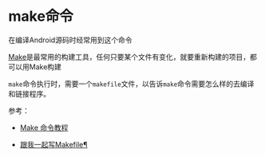 # make命令

在编译Android源码时经常用到这个命令

[Make](https://en.wikipedia.org/wiki/Make_(software))是最常用的构建工具，任何只要某个文件有变化，就要重新构建的项目，都可以用Make构建

`make`命令执行时，需要一个`makefile`文件，以告诉`make`命令需要怎么样的去编译和链接程序。

参考：

+ [Make 命令教程](https://www.ruanyifeng.com/blog/2015/02/make.html)

+ [跟我一起写Makefile¶](https://seisman.github.io/how-to-write-makefile/index.html#makefile)




